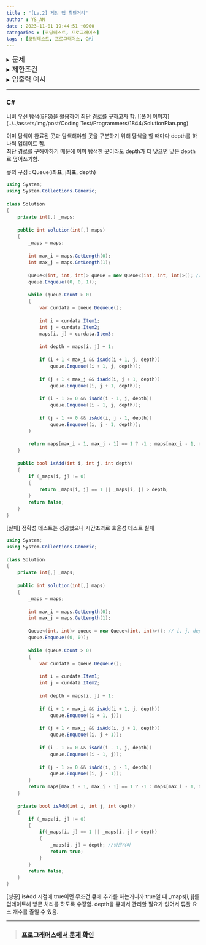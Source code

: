 ```yaml
---
title : "[Lv.2] 게임 맵 최단거리"
author : YS_AN
date : 2023-11-01 19:44:51 +0900
categories : [코딩테스트, 프로그래머스]
tags : [코딩테스트, 프로그래머스, C#]
---
```


<details>
  <summary><font size= "4">문제</font></summary>
  
   <img src="../../assets/img/post/Coding Test/Programmers/1844/ProblemDesc.png">

   <br><br>

</details>
    
<details> 
    <summary><font size= "4">제한조건</font></summary>

    <ul>
        <li> maps는 n x m 크기의 게임 맵의 상태가 들어있는 2차원 배열로, n과 m은 각각 1 이상 100 이하의 자연수입니다. </li>
		<li> n과 m은 서로 같을 수도, 다를 수도 있지만, n과 m이 모두 1인 경우는 입력으로 주어지지 않습니다. </li>
        <li> maps는 0과 1로만 이루어져 있으며, 0은 벽이 있는 자리, 1은 벽이 없는 자리를 나타냅니다. </li>
		<li> 처음에 캐릭터는 게임 맵의 좌측 상단인 (1, 1) 위치에 있으며, 상대방 진영은 게임 맵의 우측 하단인 (n, m) 위치에 있습니다. </li>
    </ul>
    
    <br>

</details>

<details>
  <summary><font size= "4">입출력 예시</font></summary>

    <table>
        <tr>
            <td>maps</td>
            <td>answer</td>
        </tr>
        <tr>
            <td>[[1,0,1,1,1],[1,0,1,0,1],[1,0,1,1,1],[1,1,1,0,1],[0,0,0,0,1]]</td>
			<td>11</td>
        </tr>
		<tr>
            <td>[[1,0,1,1,1],[1,0,1,0,1],[1,0,1,1,1],[1,1,1,0,0],[0,0,0,0,1]]</td>
			<td>-1</td>
        </tr>
    </table>

</details>

---

### C#

너비 우선 탐색(BFS)을 활용하여 최단 경로를 구하고자 함.
![풀이 이미지](../../assets/img/post/Coding Test/Programmers/1844/SolutionPlan.png)

이미 탐색이 완료된 곳과 탐색해야할 곳을 구분하기 위해 탐색을 할 때마다 depth를 하나씩 업데이트 함. <br/>
최단 경로를 구해야하기 때문에 이미 탐색한 곳이라도 depth가 더 낮으면 낮은 depth로 덮어쓰기함. <br/>

큐의 구성 : Queue(i좌표, j좌표, depth)

```csharp
using System;
using System.Collections.Generic;

class Solution
{
	private int[,] _maps;

	public int solution(int[,] maps)
	{
		_maps = maps;

		int max_i = maps.GetLength(0);
		int max_j = maps.GetLength(1);

		Queue<(int, int, int)> queue = new Queue<(int, int, int)>(); // i, j, depth
		queue.Enqueue((0, 0, 1));

		while (queue.Count > 0)
		{
			var curdata = queue.Dequeue();

			int i = curdata.Item1;
			int j = curdata.Item2;
			maps[i, j] = curdata.Item3;

			int depth = maps[i, j] + 1;

			if (i + 1 < max_i && isAdd(i + 1, j, depth))
				queue.Enqueue((i + 1, j, depth));

			if (j + 1 < max_j && isAdd(i, j + 1, depth))
				queue.Enqueue((i, j + 1, depth));

			if (i - 1 >= 0 && isAdd(i - 1, j, depth))
				queue.Enqueue((i - 1, j, depth));

			if (j - 1 >= 0 && isAdd(i, j - 1, depth))
				queue.Enqueue((i, j - 1, depth));
		}

		return maps[max_i - 1, max_j - 1] == 1 ? -1 : maps[max_i - 1, max_j - 1];
	}

	public bool isAdd(int i, int j, int depth)
	{
		if (_maps[i, j] != 0)
		{
			return _maps[i, j] == 1 || _maps[i, j] > depth;
		}
		return false;
	}
}
```
[실패]
정확성 테스트는 성공했으나 시간초과로 효율성 테스트 실패 

```csharp
using System;
using System.Collections.Generic;

class Solution
{
	private int[,] _maps;

	public int solution(int[,] maps)
	{
		_maps = maps;

		int max_i = maps.GetLength(0);
		int max_j = maps.GetLength(1);

		Queue<(int, int)> queue = new Queue<(int, int)>(); // i, j, depth
		queue.Enqueue((0, 0));

		while (queue.Count > 0)
		{
			var curdata = queue.Dequeue();

			int i = curdata.Item1;
			int j = curdata.Item2;

			int depth = maps[i, j] + 1;

			if (i + 1 < max_i && isAdd(i + 1, j, depth))
				queue.Enqueue((i + 1, j));

			if (j + 1 < max_j && isAdd(i, j + 1, depth))
				queue.Enqueue((i, j + 1));

			if (i - 1 >= 0 && isAdd(i - 1, j, depth))
				queue.Enqueue((i - 1, j));

			if (j - 1 >= 0 && isAdd(i, j - 1, depth))
				queue.Enqueue((i, j - 1)); 
		}
		return maps[max_i - 1, max_j - 1] == 1 ? -1 : maps[max_i - 1, max_j - 1];
	}

	private bool isAdd(int i, int j, int depth)
	{
		if (_maps[i, j] != 0)
		{
			if(_maps[i, j] == 1 || _maps[i, j] > depth)
			{
				_maps[i, j] = depth; //방문처리
				return true;
			}
		}
		return false;
	}
}
```
[성공]
isAdd 시점에 true이면 무조건 큐에 추가를 하는거니까 true일 때 _maps[i, j]를 업데이트해 방문 처리를 하도록 수정함. depth을 큐에서 관리할 필요가 없어서 튜플 요소 개수를 줄일 수 있음. 

---
> ### [프로그래머스에서 문제 확인](https://school.programmers.co.kr/learn/courses/30/lessons/1844)

